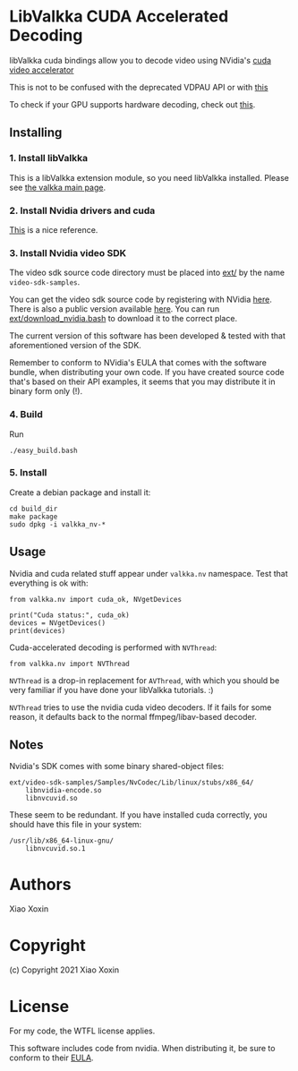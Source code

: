  
# LibValkka CUDA Accelerated Decoding

libValkka cuda bindings allow you to decode video using NVidia's [cuda video accelerator](https://developer.nvidia.com/nvidia-video-codec-Sdk)

This is not to be confused with the deprecated VDPAU API or with 
[this](https://docs.nvidia.com/drive/drive-os-5.2.0.0L/drive-os/DRIVE_OS_Linux_SDK_Development_Guide/baggage/group__video__decoder__api.html)

To check if your GPU supports hardware decoding, check out [this](https://developer.nvidia.com/video-encode-and-decode-gpu-support-matrix-new#Encoder).

## Installing

### 1. Install libValkka

This is a libValkka extension module, so you need libValkka installed.  Please see [the valkka main page](https://elsampsa.github.io/valkka-examples/_build/html/index.html).

### 2. Install Nvidia drivers and cuda

[This](https://github.com/elsampsa/darknet-python#0-install-cuda) is a nice reference.

### 3. Install Nvidia video SDK

The video sdk source code directory must be placed into [ext/](ext/)  by the name ``video-sdk-samples``.

You can get the video sdk source code by registering with NVidia [here](https://developer.nvidia.com/nvidia-video-codec-Sdk).  There is also a public version available [here](https://github.com/NVIDIA/video-sdk-samples.git).  You can run [ext/download_nvidia.bash](ext/download_nvidia.bash) to download it to the correct place.

The current version of this software has been developed & tested with that aforementioned version of the SDK.

Remember to conform to NVidia's EULA that comes with the software bundle, when distributing your own code.
If you have created source code that's based on their API examples, it seems that you may distribute it in binary form only (!).

### 4. Build

Run
```
./easy_build.bash
```

### 5. Install

Create a debian package and install it:
```
cd build_dir
make package
sudo dpkg -i valkka_nv-*
```

## Usage

Nvidia and cuda related stuff appear under ``valkka.nv`` namespace.  Test that everything is ok with:
```
from valkka.nv import cuda_ok, NVgetDevices

print("Cuda status:", cuda_ok)
devices = NVgetDevices()
print(devices)
```

Cuda-accelerated decoding is performed with ``NVThread``:
```
from valkka.nv import NVThread
```

``NVThread`` is a drop-in replacement for ``AVThread``, with which you should be 
very familiar if you have done your libValkka tutorials.  :)

``NVThread`` tries to use the nvidia cuda video decoders.  If it fails for some reason,
it defaults back to the normal ffmpeg/libav-based decoder.

## Notes

Nvidia's SDK comes with some binary shared-object files:
```
ext/video-sdk-samples/Samples/NvCodec/Lib/linux/stubs/x86_64/
    libnvidia-encode.so
    libnvcuvid.so
```
These seem to be redundant.  If you have installed cuda correctly, you should
have this file in your system:
```
/usr/lib/x86_64-linux-gnu/
    libnvcuvid.so.1
```

# Authors

Xiao Xoxin

# Copyright

(c) Copyright 2021 Xiao Xoxin

# License

For my code, the WTFL license applies.

This software includes code from nvidia.  When distributing it, be sure to conform to their [EULA](https://developer.nvidia.com/nvidia-video-codec-sdk-license-agreement).

